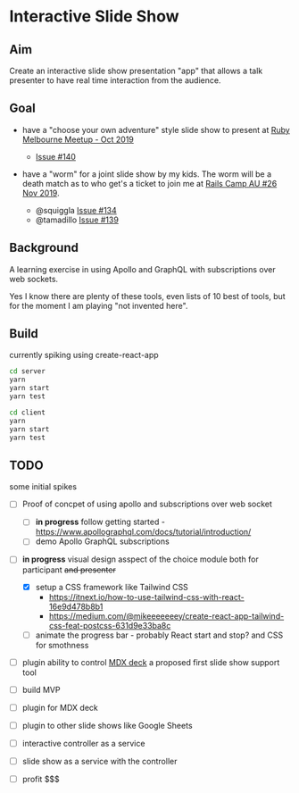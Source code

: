 # Interactive Slide Show

## Aim

Create an interactive slide show presentation "app" that allows a talk
presenter to have real time interaction from the audience.

## Goal

- have a "choose your own adventure" style slide show to present at [Ruby
  Melbourne Meetup - Oct
  2019](https://www.meetup.com/Ruby-On-Rails-Oceania-Melbourne/events/hrznsqyznbnc/)
  - [Issue #140](https://github.com/rails-oceania/melbourne-ruby/issues/140)

- have a "worm" for a joint slide show by my kids. The worm will be a death
  match as to who get's a ticket to join me at [Rails Camp AU #26 Nov
  2019](https://rails.camp/#au_nov_2019).
  - @squiggla [Issue #134](https://github.com/rails-oceania/melbourne-ruby/issues/134)
  - @tamadillo [Issue #139](https://github.com/rails-oceania/melbourne-ruby/issues/139)

## Background

A learning exercise in using Apollo and GraphQL with subscriptions over web
sockets.

Yes I know there are plenty of these tools, even lists of 10 best of tools, but
for the moment I am playing "not invented here".

## Build

currently spiking using create-react-app

```sh
cd server
yarn
yarn start
yarn test
```

```sh
cd client
yarn
yarn start
yarn test
```

## TODO

some initial spikes

- [ ] Proof of concpet of using apollo and subscriptions over web socket
  - [ ] **in progress** follow getting started -
    https://www.apollographql.com/docs/tutorial/introduction/
  - [ ] demo Apollo GraphQL subscriptions
- [ ] **in progress** visual design asspect of the choice module both for
  participant ~~and presenter~~
  - [x] setup a CSS framework like Tailwind CSS
    - https://itnext.io/how-to-use-tailwind-css-with-react-16e9d478b8b1
    - https://medium.com/@mikeeeeeeey/create-react-app-tailwind-css-feat-postcss-631d9e33ba8c
  - [ ] animate the progress bar - probably React start and stop? and CSS for
    smothness
- [ ] plugin ability to control [MDX deck](https://github.com/jxnblk/mdx-deck)
  a proposed first slide show support tool
- [ ] build MVP
- [ ] plugin for MDX deck
- [ ] plugin to other slide shows like Google Sheets
- [ ] interactive controller as a service
- [ ] slide show as a service with the controller
- [ ] profit $$$

